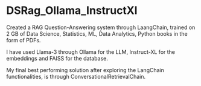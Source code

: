 # DSRag_Ollama_InstructXl

Created a RAG Question-Answering system through LaangChain, trained on 2 GB of Data Science, Statistics, ML, Data Analytics, Python books in the form of PDFs.

I have used Llama-3 through Ollama for the LLM, Instruct-XL for the embeddings and FAISS for the database. 

My final best performing solution after exploring the LangChain functionalities, is through ConversationalRetrievalChain.
